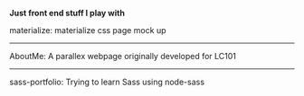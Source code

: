 **Just front end stuff I play with**

materialize: materialize css page mock up

---

AboutMe: A parallex webpage originally developed for LC101

----

sass-portfolio: Trying to learn Sass using node-sass
